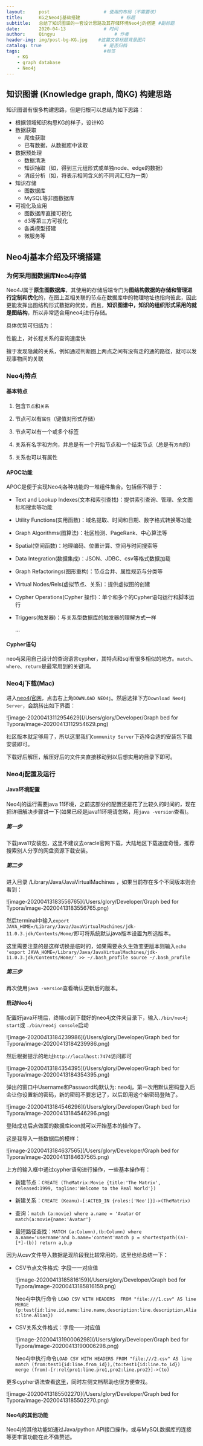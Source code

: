 ```yaml
---
layout:     post                    # 使用的布局（不需要改）
title:      KG之Neo4j基础搭建               # 标题
subtitle:   总结了知识图谱的一套设计思路及其存储环境Neo4j的搭建 #副标题
date:       2020-04-13              # 时间
author:     Qingyu                      # 作者
header-img: img/post-bg-KG.jpg    #这篇文章标题背景图片
catalog: true                       # 是否归档
tags:                               #标签
    - KG
	- graph database
	- Neo4j
---
```


## 知识图谱 (Knowledge graph, 简KG) 构建思路

知识图谱有很多构建思路，但是归根可以总结为如下思路：

- 根据领域知识构思KG的样子，设计KG
- 数据获取
  - 爬虫获取
  - 已有数据，从数据库中读取
- 数据预处理
  - 数据清洗
  - 知识抽取（如，得到三元组形式或单独node、edge的数据）
  - 消歧分析（如，将表示相同含义的不同词汇归为一类）
- 知识存储
  - 图数据库
  - MySQL等非图数据库
- 可视化及应用
  - 图数据库直接可视化
  - d3等第三方可视化
  - 各类模型搭建
  - 微服务等

## Neo4j基本介绍及环境搭建

### 为何采用图数据库Neo4j存储

Neo4J属于**原生图数据库**，其使用的存储后端专门为**图结构数据的存储和管理进行定制和优化**的，在图上互相关联的节点在数据库中的物理地址也指向彼此，因此更能发挥出图结构形式数据的优势。而且，**知识图谱中，知识的组织形式采用的就是图结构**，所以非常适合用neo4j进行存储。

具体优势可归结为：

性能上，对长程关系的查询速度快

擅于发现隐藏的关系，例如通过判断图上两点之间有没有走的通的路径，就可以发现事物间的关联



### Neo4j特点

#### 基本特点

1. 包含`节点`和`关系`

2. 节点可以有`属性`（键值对形式存储）
3. 节点可以有一个或多个标签
4. 关系有名字和方向，并总是有一个开始节点和一个结束节点（总是有`方向`的）
5. 关系也可以有属性

#### APOC功能

APOC是便于实现Neo4j各种功能的一堆组件集合。包括但不限于：

- Text and Lookup Indexes(文本和索引查找)：提供索引查询、管理、全文图标和搜索等功能

- Utility Functions(实用函数)：域名提取、时间和日期、数字格式转换等功能

- Graph Algorithms(图算法)：社区检测、PageRank、中心算法等

- Spatial(空间函数)：地理编码、位置计算、空间与时间搜索等

- Data Integration(数据集成)：JSON、JDBC、csv等格式数据加载

- Graph Refactorings(图形重构)：节点合并、属性规范与分类等

- Virtual Nodes/Rels(虚拟节点、关系)：提供虚拟图的创建

- Cypher Operations(Cypher 操作)：单个和多个的Cypher语句运行和脚本运行

- Triggers(触发器)：与关系型数据库的触发器的理解方式一样

  ...

#### Cypher语句

neo4j采用自己设计的查询语言cypher，其特点和sql有很多相似的地方。`match`、`where`、`return`是最常用到的关键词。

### Neo4j下载(Mac)

进入[neo4j官网](https://neo4j.com/)，点击右上角`DOWNLOAD NEO4j`。然后选择下方`Download Neo4j Server`，会跳转出如下界面：

![image-20200413112954629](/Users/glory/Developer/Graph bed for Typora/image-20200413112954629.png)

社区版本就足够用了，所以这里我们`Community Server`下选择合适的安装包下载安装即可。

下载好后解压，解压好后的文件夹直接移动到以后想实用的目录下即可。

### Neo4j配置及运行

#### Java环境配置

Neo4j的运行需要java 11环境，之前这部分的配置还是花了比较久的时间的，现在把详细解决步骤讲一下(如果已经是java11环境请忽略，用`java -version`查看)。

##### 第一步

下载java11安装包，这里不建议去oracle官网下载，大陆地区下载速度奇慢，推荐搜索别人分享的网盘资源下载安装。

##### 第二步

进入目录 /Library/Java/JavaVirtualMachines ，如果当前存在多个不同版本则会看到：

![image-20200413183556765](/Users/glory/Developer/Graph bed for Typora/image-20200413183556765.png)

然后terminal中输入`export JAVA_HOME=/Library/Java/JavaVirtualMachines/jdk-11.0.3.jdk/Contents/Home/`即可将系统默认java版本设置为所选版本。

这里需要注意的是这样切换是临时的，如果需要永久生效变更版本则输入`echo 'export JAVA_HOME=/Library/Java/JavaVirtualMachines/jdk-11.0.3.jdk/Contents/Home/' >> ~/.bash_profile source ~/.bash_profile`

##### 第三步

再次使用`java -version`查看确认更新后的版本。

#### 启动Neo4j

配置好java环境后，终端cd到下载好的neo4j文件夹目录下，输入`./bin/neo4j start`或 `./bin/neo4j console`启动

![image-20200413184239986](/Users/glory/Developer/Graph bed for Typora/image-20200413184239986.png)

然后根据提示的地址`http://localhost:7474`访问即可

![image-20200413184354395](/Users/glory/Developer/Graph bed for Typora/image-20200413184354395.png)

弹出的窗口中Username和Password均默认为: neo4j，第一次用默认密码登入后会让你设置新的密码，新的密码不要忘记了，以后即用这个新密码登陆了。

![image-20200413184546296](/Users/glory/Developer/Graph bed for Typora/image-20200413184546296.png)

登陆成功后点做面的数据库icon就可以开始基本的操作了。

这是我导入一些数据后的模样：

![image-20200413184637565](/Users/glory/Developer/Graph bed for Typora/image-20200413184637565.png)

上方的输入框中通过cypher语句进行操作，一些基本操作有：

- 新建节点：`CREATE (TheMatrix:Movie {title:'The Matrix', released:1999, tagline:'Welcome to the Real World'})`

- 新建关系：`CREATE (Keanu)-[:ACTED_IN {roles:['Neo']}]->(TheMatrix)`

- 查询：`match (a:movie) where a.name = 'Avatar` or `match(a:movie{name:'Avatar'}`

- 最短路径查找：`MATCH (a:Column),(b:Column) where a.name='username'and b.name='content'match p = shortestpath((a)-[*]-(b)) return a,b,p`

因为从csv文件导入数据是现阶段我比较常用的，这里也给总结一下：

- CSV节点文件格式: 字段一一对应值

  ![image-20200413185816159](/Users/glory/Developer/Graph bed for Typora/image-20200413185816159.png)

  Neo4j中执行命令 `LOAD CSV WITH HEADERS  FROM "file:///1.csv" AS line MERGE (p:test{id:line.id,name:line.name,description:line.description,Alias:line.Alias})`

- CSV关系文件格式：字段——对应值

  ![image-20200413190006298](/Users/glory/Developer/Graph bed for Typora/image-20200413190006298.png)

  Neo4j中执行命令`LOAD CSV WITH HEADERS FROM "file:///2.csv" AS line  
      match (from:test1{id:line.from_id}),(to:test1{id:line.to_id})  
      merge (from)-[r:rel{pro1:line.pro1,pro2:line.pro2}]->(to)`

更多cypher语法查看[这里](https://neo4j.com/docs/cypher-refcard/current/)，同时左侧文档帮助也很方便查找。

![image-20200413185502270](/Users/glory/Developer/Graph bed for Typora/image-20200413185502270.png)

#### Neo4j的其他功能

Neo4j的其他功能如通过Java/python API接口操作，或与MySQL数据库的连接等更丰富功能在此不做赘述。